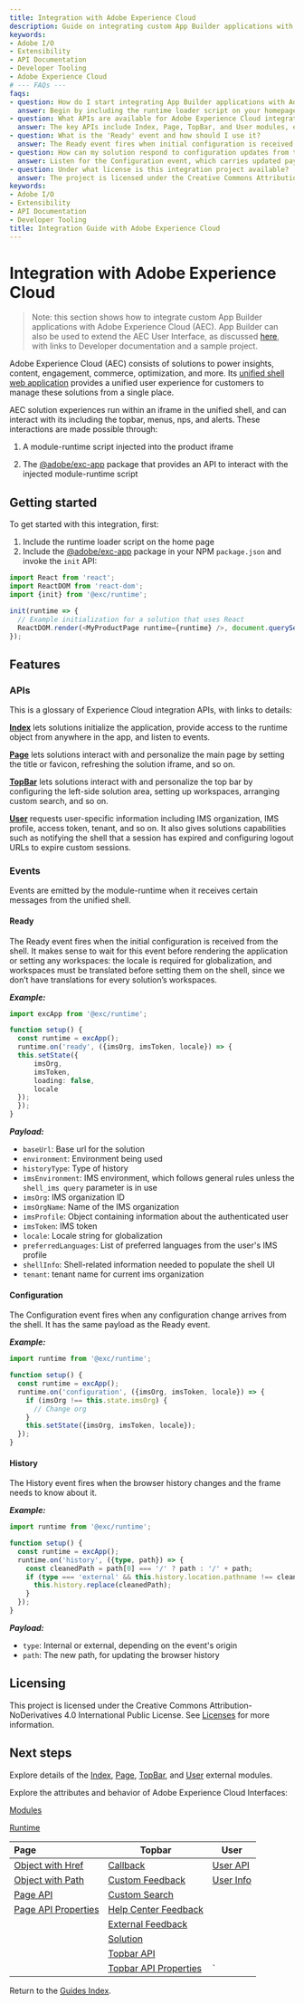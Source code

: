 ```yaml
---
title: Integration with Adobe Experience Cloud
description: Guide on integrating custom App Builder applications with Adobe Experience Cloud, detailing APIs, events, and setup instructions.
keywords:
- Adobe I/O
- Extensibility
- API Documentation
- Developer Tooling
- Adobe Experience Cloud
# --- FAQs ---
faqs:
- question: How do I start integrating App Builder applications with Adobe Experience Cloud?
  answer: Begin by including the runtime loader script on your homepage and adding the @adobe/exc-app package to your NPM dependencies, then invoke the init API as shown in the example.
- question: What APIs are available for Adobe Experience Cloud integration?
  answer: The key APIs include Index, Page, TopBar, and User modules, each providing functionalities to initialize, personalize, and interact with the Experience Cloud shell.
- question: What is the 'Ready' event and how should I use it?
  answer: The Ready event fires when initial configuration is received from the shell; you should wait for this event before rendering your app to ensure locale and workspace translations are available.
- question: How can my solution respond to configuration updates from the Adobe Experience Cloud shell?
  answer: Listen for the Configuration event, which carries updated payloads similar to the Ready event, allowing your app to update org, token, and locale information dynamically.
- question: Under what license is this integration project available?
  answer: The project is licensed under the Creative Commons Attribution-NoDerivatives 4.0 International Public License.
keywords:
- Adobe I/O
- Extensibility
- API Documentation
- Developer Tooling
title: Integration Guide with Adobe Experience Cloud
---
```

# Integration with Adobe Experience Cloud

> Note: this section shows how to integrate custom App Builder applications with Adobe Experience Cloud (AEC). App Builder can also be used to extend the AEC User Interface, as discussed [here](../extensions/extensions.md), with links to Developer documentation and a sample project.

Adobe Experience Cloud (AEC) consists of solutions to power insights, content, engagement, commerce, optimization, and more.  Its [unified shell web application](https://experience.adobe.com) provides a unified user experience for customers to manage these solutions from a single place.

AEC solution experiences run within an iframe in the unified shell, and can interact with its including the topbar, menus, nps, and alerts. These interactions are made possible through:

1. A module-runtime script injected into the product iframe

2. The [@adobe/exc-app](https://www.npmjs.com/package/@adobe/exc-app) package that provides an API to interact with the injected module-runtime script

## Getting started

To get started with this integration, first:

1. Include the runtime loader script on the home page
2. Include the [@adobe/exc-app](https://www.npmjs.com/package/@adobe/exc-app) package in your NPM `package.json` and invoke the `init` API:

```typescript
import React from 'react';
import ReactDOM from 'react-dom';
import {init} from '@exc/runtime';

init(runtime => {
  // Example initialization for a solution that uses React
  ReactDOM.render(<MyProductPage runtime={runtime} />, document.querySelector('#main'));
});
```

## Features

### APIs

This is a glossary of Experience Cloud integration APIs, with links to details:

**[Index](modules/index.md)** lets solutions initialize the application, provide access to the runtime object from anywhere in the app, and listen to events.

**[Page](modules/page.md)** lets solutions interact with and personalize the main page by setting the title or favicon, refreshing the solution iframe, and so on.

**[TopBar](modules/topbar.md)** lets solutions interact with and personalize the top bar by configuring the left-side solution area, setting up workspaces, arranging custom search, and so on.

**[User](./modules/user.md)** requests user-specific information including IMS organization, IMS profile, access token, tenant, and so on. It also gives solutions capabilities such as notifying the shell that a session has expired and configuring logout URLs to expire custom sessions.

### Events

Events are emitted by the module-runtime when it receives certain messages from the unified shell.

#### Ready

The Ready event fires when the initial configuration is received from the shell. It makes sense to wait for this event before rendering the application or setting any workspaces: the locale is required for globalization, and workspaces must be translated before setting them on the shell, since we don’t have translations for every solution’s workspaces.

***Example:***

```typescript
import excApp from '@exc/runtime';

function setup() {
  const runtime = excApp();
  runtime.on('ready', ({imsOrg, imsToken, locale}) => {
  this.setState({
      imsOrg,
      imsToken,
      loading: false,
      locale
  });
  });
}
```

***Payload:***

- `baseUrl`: Base url for the solution
- `environment`: Environment being used
- `historyType`: Type of history
- `imsEnvironment`: IMS environment, which follows general rules unless the  `shell_ims query` parameter is in use
- `imsOrg`: IMS organization ID
- `imsOrgName`: Name of the IMS organization
- `imsProfile`: Object containing information about the authenticated user
- `imsToken`: IMS token
- `locale`: Locale string for globalization
- `preferredLanguages`: List of preferred languages from the user's IMS profile
- `shellInfo`: Shell-related information needed to populate the shell UI
- `tenant`: tenant name for current ims organization

#### Configuration

The Configuration event fires when any configuration change arrives from the shell. It has the same payload as the Ready event.

***Example:***

```typescript
import runtime from '@exc/runtime';

function setup() {
  const runtime = excApp();
  runtime.on('configuration', ({imsOrg, imsToken, locale}) => {
    if (imsOrg !== this.state.imsOrg) {
      // Change org
    }
    this.setState({imsOrg, imsToken, locale});
  });
}
```

#### History

The History event fires when the browser history changes and the frame needs to know about it.

***Example:***

```typescript
import runtime from '@exc/runtime';

function setup() {
  const runtime = excApp();
  runtime.on('history', ({type, path}) => {
    const cleanedPath = path[0] === '/' ? path : '/' + path;
    if (type === 'external' && this.history.location.pathname !== cleanedPath) {
      this.history.replace(cleanedPath);
    }
  });
}
```

***Payload:***

- `type`: Internal or external, depending on the event's origin
- `path`: The new path, for updating the browser history

## Licensing

This project is licensed under the Creative Commons Attribution-NoDerivatives 4.0 International Public License. See [Licenses](https://creativecommons.org/licenses/by-nd/4.0/) for more information.

## Next steps

Explore details of the [Index](modules/index.md), [Page](modules/page.md), [TopBar](modules/topbar.md), and [User](modules/user.md) external modules.

Explore the attributes and behavior of Adobe Experience Cloud Interfaces:

[Modules](interfaces/modules.md)

[Runtime](interfaces/runtime.md)

| Page                                                        | Topbar                                                                | User                                     |
|:----------------------------------------------------------- | --------------------------------------------------------------------- | ---------------------------------------- |
| [Object with Href](interfaces/page-objectwithhref.md)       | [Callback](interfaces/topbar-callback.md)                             | [User API](interfaces/user-userapi.md)   |
| [Object with Path](interfaces/page-objectwithpath.md)       | [Custom Feedback](interfaces/topbar-customfeedbackconfig.md)          | [User Info](interfaces/user-userinfo.md) |
| [Page API](interfaces/page-pageapi.md)                      | [Custom Search](interfaces/topbar-customsearchconfig.md)              |                                          |
| [Page API Properties](interfaces/page-pageapiproperties.md) | [Help Center Feedback](interfaces/topbar-helpcenterfeedbackconfig.md) |                                          |
|                                                             | [External Feedback](interfaces/topbar-externalfeedbackconfig.md)      |                                          |
|                                                             | [Solution](interfaces/topbar-solution.md)                             |                                          |
|                                                             | [Topbar API](interfaces/topbar-topbarapi.md)                          |                                          |
|                                                             | [Topbar API Properties](interfaces/topbar-topbarapiproperties.md)     | `                                        |

Return to the [Guides Index](../../index.md).
